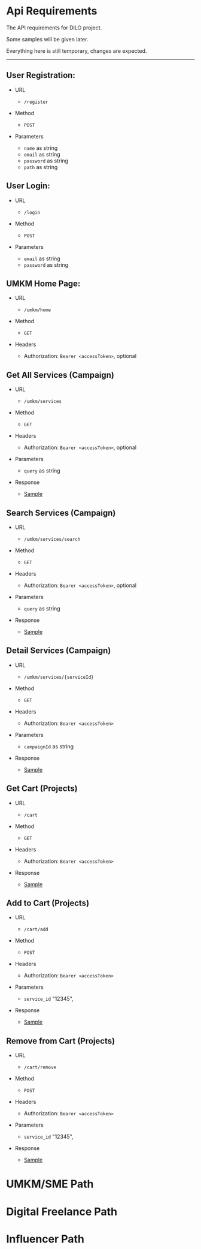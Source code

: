 # Api Requirements
The API requirements for DILO project.

Some samples will be given later.

Everything here is still temporary, changes are expected.

---



## User Registration:

- URL

  - `/register`

- Method

  - `POST`

- Parameters

  - `name` as string
  - `email` as string
  - `password` as string
  - `path` as string


## User Login:

- URL

  - `/login`

- Method

  - `POST`

- Parameters

  - `email` as string
  - `password` as string



## UMKM Home Page:

- URL

  - `/umkm/home`

- Method

  - `GET`

- Headers

  - Authorization: `Bearer <accessToken>`, optional




## Get All Services (Campaign)

- URL
  - `/umkm/services`

- Method

  - `GET`

- Headers

  - Authorization: `Bearer <accessToken>`, optional

- Parameters

  - `query` as string

- Response
  - [Sample](https://github.com/DigiLokal/DILO-ApiRequirements/blob/main/response/get-all-services.json)


## Search Services (Campaign)

- URL
  - `/umkm/services/search`

- Method

  - `GET`

- Headers

  - Authorization: `Bearer <accessToken>`, optional

- Parameters

  - `query` as string

- Response
  - [Sample](https://github.com/DigiLokal/DILO-ApiRequirements/blob/main/response/get-search-umkm.json)


## Detail Services (Campaign)

- URL
  - `/umkm/services/{serviceId}`

- Method

  - `GET`

- Headers

  - Authorization: `Bearer <accessToken>`

- Parameters

  - `campaignId` as string

- Response
  - [Sample](https://github.com/DigiLokal/DILO-ApiRequirements/blob/main/response/get-services-details.json)



## Get Cart (Projects)

- URL
  - `/cart`

- Method

  - `GET`

- Headers

  - Authorization: `Bearer <accessToken>`

- Response
  - [Sample](https://github.com/DigiLokal/DILO-ApiRequirements/blob/main/response/get-cart.json)


## Add to Cart (Projects)

- URL
  - `/cart/add`

- Method

  - `POST`

- Headers

  - Authorization: `Bearer <accessToken>`

- Parameters

  - `service_id` "12345",

- Response
  - [Sample](https://github.com/DigiLokal/DILO-ApiRequirements/blob/main/response/post-cart-add)



## Remove from Cart (Projects)

- URL
  - `/cart/remove`

- Method

  - `POST`

- Headers

  - Authorization: `Bearer <accessToken>`

- Parameters

  - `service_id` "12345",

- Response
  - [Sample](https://github.com/DigiLokal/DILO-ApiRequirements/blob/main/response/post-cart-remove)

# UMKM/SME Path

# Digital Freelance Path

# Influencer Path
